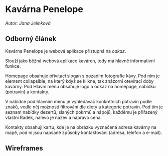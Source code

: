 # Kavárna Penelope

*Autor: Jana Jelínková*

## Odborný článek 

Kavárna Penelope je webová aplikace přístupná na *odkaz*.

Slouží jako běžná webová aplikace kaváren, tedy má hlavně informativní funkce.

Homepage obsahuje přivítací slogan s pozadím fotografie kávy. Pod ním je element collapsible, na který když se klikne, tak znázorní otevírací doby kavárny. Pod Hlavní menu obsahuje logo a odkaz na homepage, nabídku (potravin) a kontakty. 

V nabídce pod hlavním menu je vyhledávač konkrétních potravin podle znaků, vedle něj možnosti filtrování dle diety a kategorie potravin. Pod tím je seznam nabídky dezertů, slaných pokrmů a nápojů, každému je přiřazený vlastní Radek, nalevo je název a napravo cena.

Kontakty obsahují kartu, kde je na obrázku vyznačená adresa kavárny na mapě, pod ní jsou napsané způsoby kontaktování (adresa, telefon a e-mail).

## Wireframes